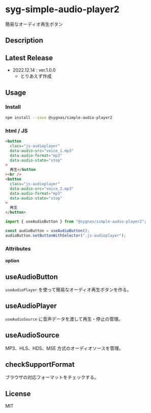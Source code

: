 # syg-simple-audio-player2

簡易なオーディオ再生ボタン

## Description

## Latest Release

- 2022.12.14 : ver.1.0.0
  - とりあえず作成

## Usage

### Install

```sh
npm install --save @sygnas/simple-audio-player2
```

### html / JS

```html
<button
  class="js-audioplayer"
  data-audio-src="voice_1.mp3"
  data-audio-format="mp3"
  data-audio-state="stop"
>
  再生</button
><br />
<button
  class="js-audioplayer"
  data-audio-src="voice_2.mp3"
  data-audio-format="mp3"
  data-audio-state="stop"
>
  再生
</button>
```

```javascript
import { useAudioButton } from "@sygnas/simple-audio-player2";

const audioButton = useAudioButton();
audioButton.setButtonWithSelector(".js-audioplayer");
```

### Attributes

#### option

## useAudioButton

`useAudioPlayer` を使って簡易なオーディオ再生ボタンを作る。

## useAudioPlayer

`useAudioSource` に音声データを渡して再生・停止の管理。

## useAudioSource

MP3、HLS、HDS、MSE 方式のオーディオソースを管理。

## checkSupportFormat

ブラウザの対応フォーマットをチェックする。

## License

MIT
